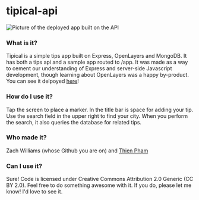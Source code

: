 # tipical-api

![Picture of the deployed app built on the API](http://i.imgur.com/yNxRbU9.png)

### What is it?
Tipical is a simple tips app built on Express, OpenLayers and MongoDB.  It has both a tips api and a sample app routed to /app.  It was made as a way to cement our understanding of Express and server-side Javascript development, though learning about OpenLayers was a happy by-product.  You can see it delpoyed [here](http://tipical.herokuapp.com/app)!
### How do I use it?
Tap the screen to place a marker.  In the title bar is space for adding your tip.  Use the search field in the upper right to find your city.  When you perform the search, it also queries the database for related tips.
###  Who made it?
Zach Williams (whose Github you are on) and [Thien Pham](https://github.com/thien-pham)
###  Can I use it?
Sure!  Code is licensed under Creative Commons Attribution 2.0 Generic (CC BY 2.0).  Feel free to do something awesome with it.  If you do, please let me know!  I'd love to see it.

